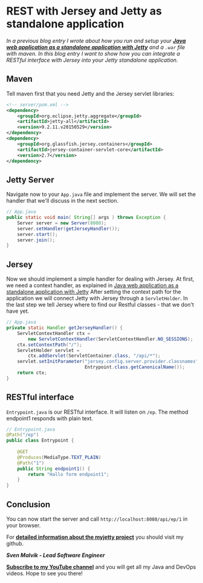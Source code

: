 # REST with Jersey and Jetty as standalone application
_In a previous blog entry I wrote about how you run and setup your [**Java web application as 
a standalone application with Jetty**](embedding-jetty-in-java-web-application) 
and a `.war` file with maven. In this blog entry I want to show how you can integrate a RESTful 
interface with Jersey into your Jetty standalone application._

## Maven
Tell maven first that you need Jetty and the Jersey servlet libraries: 
```xml
<!-- server/pom.xml -->
<dependency>
    <groupId>org.eclipse.jetty.aggregate</groupId>
    <artifactId>jetty-all</artifactId>
    <version>9.2.11.v20150529</version>
</dependency>
<dependency>
    <groupId>org.glassfish.jersey.containers</groupId>
    <artifactId>jersey-container-servlet-core</artifactId>
    <version>2.7</version>
</dependency>
```

## Jetty Server
Navigate now to your `App.java` file and implement the server. We will set the handler that 
we'll discuss in the next section.
```java
// App.java
public static void main( String[] args ) throws Exception {
    Server server = new Server(8080);
    server.setHandler(getJerseyHandler());
    server.start();
    server.join();
}
```

## Jersey
Now we should implement a simple handler for dealing with Jersey.
At first, we need a context handler, as explained in 
[Java web application as a standalone application with Jetty](embedding-jetty-in-java-web-application)
After setting the context path for the application we will connect Jetty with Jersey through 
a `ServletHolder`. In the last step we tell Jersey where to find our Restful classes - that 
we don't have yet.

```java
// App.java
private static Handler getJerseyHandler() {
    ServletContextHandler ctx = 
        new ServletContextHandler(ServletContextHandler.NO_SESSIONS);
    ctx.setContextPath("/");
    ServletHolder servlet = 
        ctx.addServlet(ServletContainer.class, "/api/*");
    servlet.setInitParameter("jersey.config.server.provider.classnames", 
                             Entrypoint.class.getCanonicalName());
    return ctx;
}
```

## RESTful interface
`Entrypoint.java` is our RESTful interface. It will listen on `/ep`.
The method endpoint1 responds with plain text.
```java
// Entrypoint.java
@Path("/ep")
public class Entrypoint {
    
    @GET
    @Produces(MediaType.TEXT_PLAIN)
    @Path("1")
    public String endpoint1() {
        return "Hallo form endpoint1";
    }
}
```

## Conclusion
You can now start the server and call `http://localhost:8080/api/ep/1` in your browser.

For [**detailed information about the myjetty project**](https://github.com/svenmalvik/myjetty) you should visit my github.

_**Sven Malvik - Lead Software Engineer**_


[**Subscribe to my YouTube channel**](https://www.youtube.com/user/svenmalvik)
and you will get all my Java and DevOps videos. Hope to see you there!
